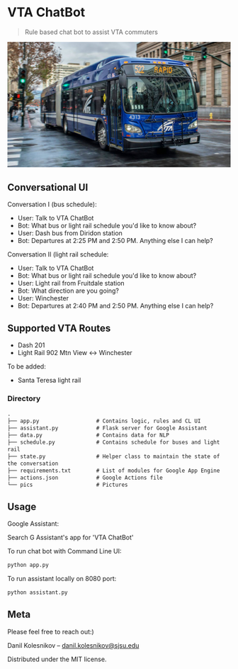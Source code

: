 # VTA ChatBot 
> Rule based chat bot to assist VTA commuters

![](pics/logo.jpg)

## Conversational UI

Conversation I (bus schedule):
* User: Talk to VTA ChatBot
* Bot: What bus or light rail schedule you'd like to know about?
* User: Dash bus from Diridon station
* Bot: Departures at 2:25 PM and 2:50 PM. Anything else I can help?

Conversation II (light rail schedule:
* User: Talk to VTA ChatBot
* Bot: What bus or light rail schedule you'd like to know about?
* User: Light rail from Fruitdale station
* Bot: What direction are you going?
* User: Winchester
* Bot: Departures at 2:40 PM and 2:50 PM. Anything else I can help?

## Supported VTA Routes

* Dash 201
* Light Rail 902 Mtn View <-> Winchester

To be added:
* Santa Teresa light rail

### Directory 

    .
    ├── app.py                  # Contains logic, rules and CL UI
    ├── assistant.py            # Flask server for Google Assistant
    ├── data.py                 # Contains data for NLP
    ├── schedule.py             # Contains schedule for buses and light rail
    ├── state.py                # Helper class to maintain the state of the conversation
    ├── requirements.txt        # List of modules for Google App Engine
    ├── actions.json            # Google Actions file
    └── pics                    # Pictures
    
## Usage

Google Assistant:

Search G Assistant's app for 'VTA ChatBot'

To run chat bot with Command Line UI:
```sh
python app.py
```
To run assistant locally on 8080 port:
```sh
python assistant.py
```
 
## Meta

Please feel free to reach out:)

Danil Kolesnikov – danil.kolesnikov@sjsu.edu

Distributed under the MIT license.
